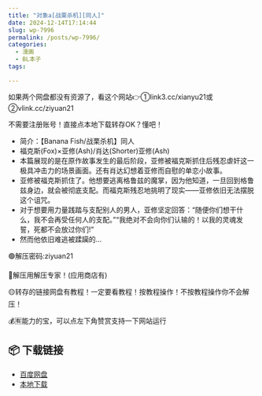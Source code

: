 ```yaml
---
title: "对象a[战栗杀机][同人]"
date: 2024-12-14T17:14:44
slug: wp-7996
permalink: /posts/wp-7996/
categories:
  - 漫画
  - BL本子
tags:

---
```


如果两个网盘都没有资源了，看这个网站👉①link3.cc/xianyu21或②vlink.cc/ziyuan21

不需要注册账号！直接点本地下载转存OK？懂吧！

*   简介：【Banana Fish/战栗杀机】同人
*   福克斯(Fox)×亚修(Ash)/肖达(Shorter)亚修(Ash)
*   本篇展现的是在原作故事发生的最后阶段，亚修被福克斯抓住后残忍虐奸这一极具冲击力的场景画面。还有肖达幻想着亚修而自慰的单恋小故事。
*   亚修被福克斯抓住了。他想要逃离格鲁兹的魔掌，因为他知道，一旦回到格鲁兹身边，就会被彻底支配。而福克斯残忍地挑明了现实——亚修依旧无法摆脱这个诅咒。
*   对于想要用力量践踏与支配别人的男人，亚修坚定回答：“随便你们想干什么，我不会再受任何人的支配。”“我绝对不会向你们认输的！以我的灵魂发誓，死都不会放过你们!”
*   然而他依旧难逃被蹂躏的…

🟢解压密码:ziyuan21

🔵解压用解压专家！(应用商店有)

🟡转存的链接网盘有教程！一定要看教程！按教程操作！不按教程操作你不会解压！

💰🈶能力的宝，可以点左下角赞赏支持一下网站运行

## 📦 下载链接
- [百度网盘](https://blziyuan21.com/pay-download/7996?key=7d6deab1d8&down_id=0)
- [本地下载](https://blziyuan21.com/pay-download/7996?key=7d6deab1d8&down_id=1)

